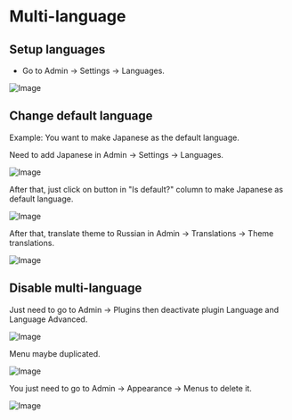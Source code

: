 # Multi-language

## Setup languages

- Go to Admin -> Settings -> Languages.

![Image](https://live.staticflickr.com/65535/51302148909_0d273d1ccd_b.jpg)

## Change default language

Example: You want to make Japanese as the default language.

Need to add Japanese in Admin -> Settings -> Languages.

![Image](https://live.staticflickr.com/65535/52280441360_00613cd129_b.jpg)

After that, just click on button in "Is default?" column to make Japanese as default language.

![Image](https://live.staticflickr.com/65535/52280222784_f4453edae5_b.jpg)

After that, translate theme to Russian in Admin -> Translations -> Theme translations.

![Image](https://live.staticflickr.com/65535/52280222759_0a1ec8b7be_b.jpg)

## Disable multi-language

Just need to go to Admin -> Plugins then deactivate plugin Language and Language Advanced.

![Image](https://live.staticflickr.com/65535/51302449885_0f360693b9_b.jpg)

Menu maybe duplicated.

![Image](https://live.staticflickr.com/65535/52029503157_a91900b707_b.jpg)

You just need to go to Admin -> Appearance -> Menus to delete it.

![Image](https://live.staticflickr.com/65535/52029503087_6c08a56800_b.jpg)
